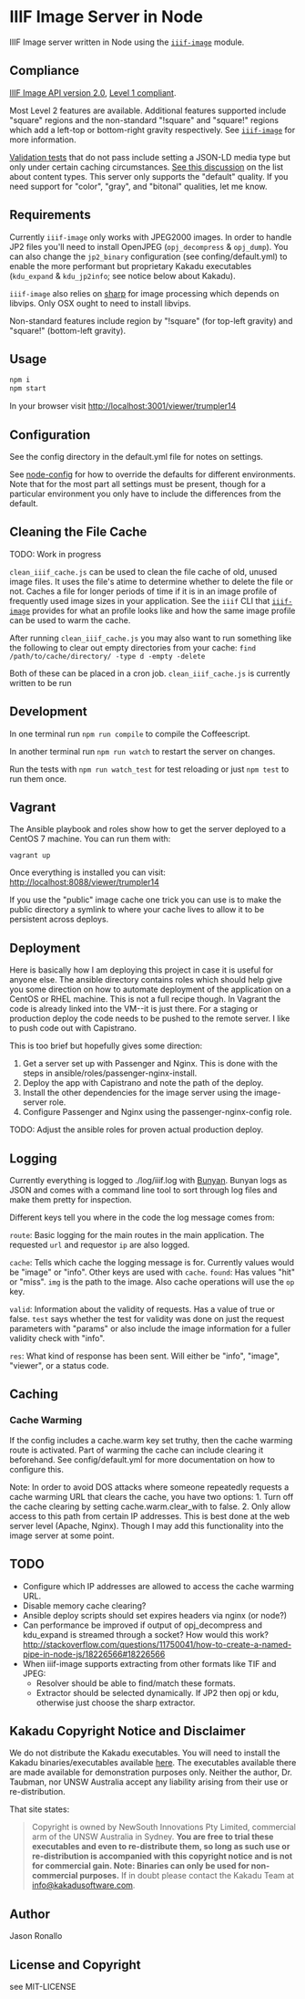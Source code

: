 # IIIF Image Server in Node

IIIF Image server written in Node using the [`iiif-image`](https://github.com/jronallo/iiif-image) module.

## Compliance

[IIIF Image API version 2.0](http://iiif.io/api/image/2.0/), [Level 1 compliant](http://iiif.io/api/image/2.0/compliance/).

Most Level 2 features are available. Additional features supported include "square" regions and the non-standard "!square" and "square!" regions which add a left-top or bottom-right gravity respectively. See [`iiif-image`](https://github.com/jronallo/iiif-image) for more information.

[Validation tests](http://iiif.io/api/image/validator/results/?server=http%3A%2F%2Fiiif.lib.ncsu.edu&prefix=iiif&identifier=67352ccc-d1b0-11e1-89ae-279075081939&version=2.0&level=2&id_squares=on&info_json=on&id_basic=on&id_error_escapedslash=on&id_error_unescaped=on&id_escaped=on&id_error_random=on&region_error_random=on&region_pixels=on&region_percent=on&size_region=on&size_error_random=on&size_ch=on&size_wc=on&size_percent=on&size_bwh=on&size_wh=on&rot_error_random=on&rot_region_basic=on&rot_full_basic=on&quality_error_random=on&quality_color=on&quality_bitonal=on&quality_grey=on&format_jpg=on&format_error_random=on&format_png=on&jsonld=on&baseurl_redirect=on&cors=on) that do not pass include setting a JSON-LD media type but only under certain caching circumstances. [See this discussion](https://groups.google.com/forum/#!topic/iiif-discuss/NuDHEgEbzo0) on the list about content types. This server only supports the "default" quality. If you need support for "color", "gray", and "bitonal" qualities, let me know.

## Requirements

Currently `iiif-image` only works with JPEG2000 images. In order to handle JP2 files you'll need to install OpenJPEG (`opj_decompress` & `opj_dump`). You can also change the `jp2_binary` configuration (see confing/default.yml) to enable the more performant but proprietary Kakadu executables (`kdu_expand` & `kdu_jp2info`; see notice below about Kakadu).

`iiif-image` also relies on [sharp](http://sharp.dimens.io/en/stable/) for image processing which depends on libvips. Only OSX ought to need to install libvips.

Non-standard features include region by "!square" (for top-left gravity) and "square!" (bottom-left gravity).

## Usage

```sh
npm i
npm start
```

In your browser visit <http://localhost:3001/viewer/trumpler14>

## Configuration

See the config directory in the default.yml file for notes on settings.

See [node-config](https://github.com/lorenwest/node-config) for how to override the defaults for different environments. Note that for the most part all settings must be present, though for a particular environment you only have to include the differences from the default.

## Cleaning the File Cache

TODO: Work in progress

`clean_iiif_cache.js` can be used to clean the file cache of old, unused image files. It uses the file's atime to determine whether to delete the file or not. Caches a file for longer periods of time if it is in an image profile of frequently used image sizes in your application. See the `iiif` CLI that [`iiif-image`](https://github.com/jronallo/iiif-image) provides for what an profile looks like and how the same image profile can be used to warm the cache.

After running `clean_iiif_cache.js` you may also want to run something like the following to clear out empty directories from your cache: `find /path/to/cache/directory/ -type d -empty -delete`

Both of these can be placed in a cron job. `clean_iiif_cache.js` is currently written to be run

## Development

In one terminal run `npm run compile` to compile the Coffeescript.

In another terminal run `npm run watch` to restart the server on changes.

Run the tests with `npm run watch_test` for test reloading or just `npm test` to run them once.

## Vagrant

The Ansible playbook and roles show how to get the server deployed to a CentOS 7 machine. You can run them with:

`vagrant up`

Once everything is installed you can visit: <http://localhost:8088/viewer/trumpler14>

If you use the "public" image cache one trick you can use is to make the public directory a symlink to where your cache lives to allow it to be persistent across deploys.

## Deployment

Here is basically how I am deploying this project in case it is useful for anyone else. The ansible directory contains roles which should help give you some direction on how to automate deployment of the application on a CentOS or RHEL machine. This is not a full recipe though. In Vagrant the code is already linked into the VM--it is just there. For a staging or production deploy the code needs to be pushed to the remote server. I like to push code out with Capistrano.

This is too brief but hopefully gives some direction:

1. Get a server set up with Passenger and Nginx. This is done with the steps in ansible/roles/passenger-nginx-install.
2. Deploy the app with Capistrano and note the path of the deploy.
3. Install the other dependencies for the image server using the image-server role.
4. Configure Passenger and Nginx using the passenger-nginx-config role.

TODO: Adjust the ansible roles for proven actual production deploy.

## Logging

Currently everything is logged to ./log/iiif.log with [Bunyan](https://github.com/trentm/node-bunyan). Bunyan logs as JSON and comes with a command line tool to sort through log files and make them pretty for inspection.

Different keys tell you where in the code the log message comes from:

`route`: Basic logging for the main routes in the main application. The requested `url` and requestor `ip` are also logged.

`cache`: Tells which cache the logging message is for. Currently values would be "image" or "info". Other keys are used with `cache`. `found`: Has values "hit" or "miss". `img` is the path to the image. Also cache operations will use the `op` key.

`valid`: Information about the validity of requests. Has a value of true or false. `test` says whether the test for validity was done on just the request parameters with "params" or also include the image information for a fuller validity check with "info".

`res`: What kind of response has been sent. Will either be "info", "image", "viewer", or a status code.

## Caching

### Cache Warming
If the config includes a cache.warm key set truthy, then the cache warming route is activated. Part of warming the cache can include clearing it beforehand. See config/default.yml for more documentation on how to configure this.

Note: In order to avoid DOS attacks where someone repeatedly requests a cache warming URL that clears the cache, you have two options: 1. Turn off the cache clearing by setting cache.warm.clear_with to false. 2. Only allow access to this path from certain IP addresses. This is best done at the web server level (Apache, Nginx). Though I may add this functionality into the image server at some point.

## TODO
- Configure which IP addresses are allowed to access the cache warming URL.
- Disable memory cache clearing?
- Ansible deploy scripts should set expires headers via nginx (or node?)
- Can performance be improved if output of opj_decompress and kdu_expand is streamed through a socket? How would this work? http://stackoverflow.com/questions/11750041/how-to-create-a-named-pipe-in-node-js/18226566#18226566
- When iiif-image supports extracting from other formats like TIF and JPEG:
  - Resolver should be able to find/match these formats.
  - Extractor should be selected dynamically. If JP2 then opj or kdu, otherwise just choose the sharp extractor.

## Kakadu Copyright Notice and Disclaimer
 We do not distribute the Kakadu executables. You will need to install the Kakadu binaries/executables available [here](http://kakadusoftware.com/downloads/). The executables available there are made available for demonstration purposes only. Neither the author, Dr. Taubman, nor UNSW Australia accept any liability arising from their use or re-distribution.

That site states:

> Copyright is owned by NewSouth Innovations Pty Limited, commercial arm of the UNSW Australia in Sydney. **You are free to trial these executables and even to re-distribute them, so long as such use or re-distribution is accompanied with this copyright notice and is not for commercial gain. Note: Binaries can only be used for non-commercial purposes.** If in doubt please contact the Kakadu Team at info@kakadusoftware.com.

## Author

Jason Ronallo

## License and Copyright

see MIT-LICENSE
